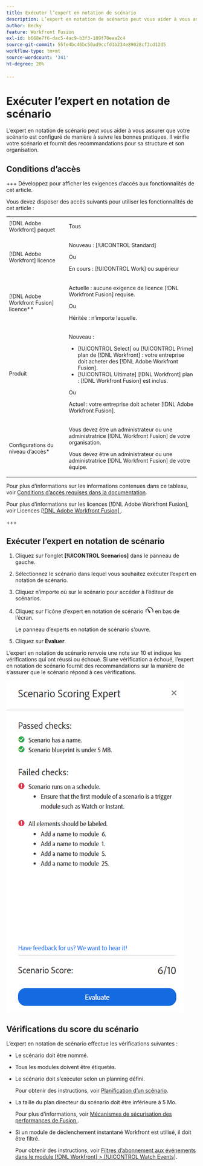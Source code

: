 ```yaml
---
title: Exécuter l’expert en notation de scénario
description: L’expert en notation de scénario peut vous aider à vous assurer que votre scénario est configuré de manière à suivre les bonnes pratiques. Il vérifie votre scénario et fournit des recommandations pour sa structure et son organisation.
author: Becky
feature: Workfront Fusion
exl-id: b668e7f6-dac5-4ac9-b3f3-109f70eaa2c4
source-git-commit: 55fe4bc46bc50ad9ccfd1b234e89028cf3cd12d5
workflow-type: tm+mt
source-wordcount: '341'
ht-degree: 20%

---
```


# Exécuter l’expert en notation de scénario

L’expert en notation de scénario peut vous aider à vous assurer que votre scénario est configuré de manière à suivre les bonnes pratiques. Il vérifie votre scénario et fournit des recommandations pour sa structure et son organisation.

## Conditions d’accès

+++ Développez pour afficher les exigences d’accès aux fonctionnalités de cet article.

Vous devez disposer des accès suivants pour utiliser les fonctionnalités de cet article :

<table style="table-layout:auto">
 <col> 
 <col> 
 <tbody> 
  <tr> 
   <td role="rowheader">[!DNL Adobe Workfront] paquet</td> 
   <td> <p>Tous</p> </td> 
  </tr> 
  <tr data-mc-conditions=""> 
   <td role="rowheader">[!DNL Adobe Workfront] licence</td> 
   <td> <p>Nouveau : [!UICONTROL Standard]</p><p>Ou</p><p>En cours : [!UICONTROL Work] ou supérieur</p> </td> 
  </tr> 
  <tr> 
   <td role="rowheader">[!DNL Adobe Workfront Fusion] licence**</td> 
   <td>
   <p>Actuelle : aucune exigence de licence [!DNL Workfront Fusion] requise.</p>
   <p>Ou</p>
   <p>Héritée : n’importe laquelle. </p>
   </td> 
  </tr> 
  <tr> 
   <td role="rowheader">Produit</td> 
   <td>
   <p>Nouveau :</p> <ul><li>[!UICONTROL Select] ou [!UICONTROL Prime] plan de [!DNL Workfront] : votre entreprise doit acheter des [!DNL Adobe Workfront Fusion].</li><li>[!UICONTROL Ultimate] [!DNL Workfront] plan : [!DNL Workfront Fusion] est inclus.</li></ul>
   <p>Ou</p>
   <p>Actuel : votre entreprise doit acheter [!DNL Adobe Workfront Fusion].</p>
   </td> 
  </tr>
  <tr data-mc-conditions=""> 
   <td role="rowheader">Configurations du niveau d’accès*</td> 
   <td> 
     <p>Vous devez être un administrateur ou une administratrice [!DNL Workfront Fusion] de votre organisation.</p>
     <p>Vous devez être un administrateur ou une administratrice [!DNL Workfront Fusion] de votre équipe.</p>
   </td> 
  </tr> 
   </td> 
  </tr> 
 </tbody> 
</table>

Pour plus d’informations sur les informations contenues dans ce tableau, voir [Conditions d’accès requises dans la documentation](/help/workfront-fusion/references/licenses-and-roles/access-level-requirements-in-documentation.md).

Pour plus d’informations sur les licences [!DNL Adobe Workfront Fusion], voir Licences [[!DNL Adobe Workfront Fusion] ](/help/workfront-fusion/set-up-and-manage-workfront-fusion/licensing-operations-overview/license-automation-vs-integration.md).

+++

## Exécuter l’expert en notation de scénario

1. Cliquez sur l’onglet **[!UICONTROL Scenarios]** dans le panneau de gauche.
1. Sélectionnez le scénario dans lequel vous souhaitez exécuter l’expert en notation de scénario.
1. Cliquez n’importe où sur le scénario pour accéder à l’éditeur de scénarios.
1. Cliquez sur l’icône d’expert en notation de scénario ![expert en notation de scénario](assets/scoring-expert-icon.png) en bas de l’écran.

   Le panneau d’experts en notation de scénario s’ouvre.
1. Cliquez sur **Évaluer**.

L’expert en notation de scénario renvoie une note sur 10 et indique les vérifications qui ont réussi ou échoué. Si une vérification a échoué, l’expert en notation de scénario fournit des recommandations sur la manière de s’assurer que le scénario répond à ces vérifications.

![ Score du scénario ](assets/scenario-score.png)

## Vérifications du score du scénario

L’expert en notation de scénario effectue les vérifications suivantes :

* Le scénario doit être nommé.
* Tous les modules doivent être étiquetés.
* Le scénario doit s’exécuter selon un planning défini.

  Pour obtenir des instructions, voir [Planification d’un scénario](/help/workfront-fusion/create-scenarios/config-scenarios-settings/schedule-a-scenario.md).
* La taille du plan directeur du scénario doit être inférieure à 5 Mo.

  Pour plus d’informations, voir [ Mécanismes de sécurisation des performances de Fusion ](/help/workfront-fusion/references/scenarios/fusion-performance-guardrails.md#scenarios).
* Si un module de déclenchement instantané Workfront est utilisé, il doit être filtré.

  Pour obtenir des instructions, voir [Filtres d’abonnement aux événements dans le module  [!DNL Workfront] > [!UICONTROL Watch Events]](/help/workfront-fusion/references/apps-and-modules/adobe-connectors/workfront-modules.md#event-subscription-filters-in-the-workfront--watch-events-modules).
